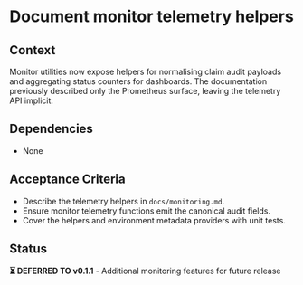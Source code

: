 # Document monitor telemetry helpers

## Context
Monitor utilities now expose helpers for normalising claim audit payloads and
aggregating status counters for dashboards. The documentation previously
described only the Prometheus surface, leaving the telemetry API implicit.

## Dependencies
- None

## Acceptance Criteria
- Describe the telemetry helpers in `docs/monitoring.md`.
- Ensure monitor telemetry functions emit the canonical audit fields.
- Cover the helpers and environment metadata providers with unit tests.

## Status
**⏳ DEFERRED TO v0.1.1** - Additional monitoring features for future release
